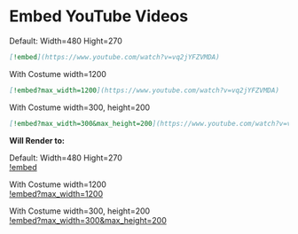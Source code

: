 # Embed YouTube Videos

Default: Width=480 Hight=270

```markdown
[!embed](https://www.youtube.com/watch?v=vq2jYFZVMDA)
```

With Costume width=1200

```markdown
[!embed?max_width=1200](https://www.youtube.com/watch?v=vq2jYFZVMDA)  
```

With Costume width=300, height=200

```markdown
[!embed?max_width=300&max_height=200](https://www.youtube.com/watch?v=vq2jYFZVMDA)
```

__Will Render to:__

Default: Width=480 Hight=270  
[!embed](https://www.youtube.com/watch?v=vq2jYFZVMDA)

With Costume width=1200  
[!embed?max_width=1200](https://www.youtube.com/watch?v=vq2jYFZVMDA)  

With Costume width=300, height=200  
[!embed?max_width=300&max_height=200](https://www.youtube.com/watch?v=vq2jYFZVMDA)